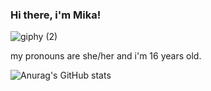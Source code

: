 ### Hi there, i'm Mika!

![giphy (2)](https://user-images.githubusercontent.com/81940210/134061909-a58add4a-75af-474a-815b-499c7eb07c3a.gif) 

my pronouns are she/her and i'm 16 years old.

![Anurag's GitHub stats](https://github-readme-stats.vercel.app/api?username=b-arelli&show_icons=true&theme=jolly)

<!--
**b-arelli/b-arelli** is a ✨ _special_ ✨ repository because its `README.md` (this file) appears on your GitHub profile.

Here are some ideas to get you started:

- 🔭 I’m currently working on ...
- 🌱 I’m currently learning ...
- 👯 I’m looking to collaborate on ...
- 🤔 I’m looking for help with ...
- 💬 Ask me about ...
- 📫 How to reach me: ...
- 😄 Pronouns: ...
- ⚡ Fun fact: ...
-->
